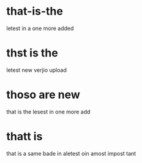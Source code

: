 # that-is-the
letest in a one more added
# thst is the 
 letest new verjio upload
# thoso are new 
that is the lesest in one more add
# thatt is 
that is a same bade in aletest oin amost impost tant 
